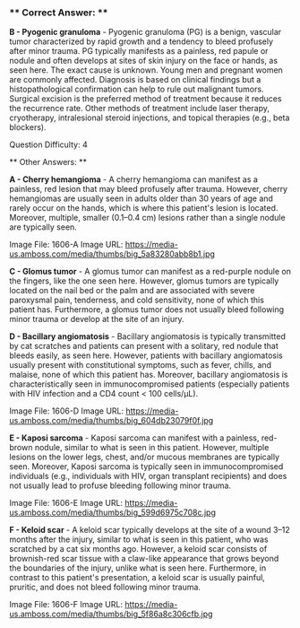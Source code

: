 ### ** Correct Answer: **

**B - Pyogenic granuloma** - Pyogenic granuloma (PG) is a benign, vascular tumor characterized by rapid growth and a tendency to bleed profusely after minor trauma. PG typically manifests as a painless, red papule or nodule and often develops at sites of skin injury on the face or hands, as seen here. The exact cause is unknown. Young men and pregnant women are commonly affected. Diagnosis is based on clinical findings but a histopathological confirmation can help to rule out malignant tumors. Surgical excision is the preferred method of treatment because it reduces the recurrence rate. Other methods of treatment include laser therapy, cryotherapy, intralesional steroid injections, and topical therapies (e.g., beta blockers).

Question Difficulty: 4

** Other Answers: **

**A - Cherry hemangioma** - A cherry hemangioma can manifest as a painless, red lesion that may bleed profusely after trauma. However, cherry hemangiomas are usually seen in adults older than 30 years of age and rarely occur on the hands, which is where this patient's lesion is located. Moreover, multiple, smaller (0.1–0.4 cm) lesions rather than a single nodule are typically seen.

Image File: 1606-A
Image URL: https://media-us.amboss.com/media/thumbs/big_5a83280abb8b1.jpg

**C - Glomus tumor** - A glomus tumor can manifest as a red-purple nodule on the fingers, like the one seen here. However, glomus tumors are typically located on the nail bed or the palm and are associated with severe paroxysmal pain, tenderness, and cold sensitivity, none of which this patient has. Furthermore, a glomus tumor does not usually bleed following minor trauma or develop at the site of an injury.

**D - Bacillary angiomatosis** - Bacillary angiomatosis is typically transmitted by cat scratches and patients can present with a solitary, red nodule that bleeds easily, as seen here. However, patients with bacillary angiomatosis usually present with constitutional symptoms, such as fever, chills, and malaise, none of which this patient has. Moreover, bacillary angiomatosis is characteristically seen in immunocompromised patients (especially patients with HIV infection and a CD4 count < 100 cells/μL).

Image File: 1606-D
Image URL: https://media-us.amboss.com/media/thumbs/big_604db23079f0f.jpg

**E - Kaposi sarcoma** - Kaposi sarcoma can manifest with a painless, red-brown nodule, similar to what is seen in this patient. However, multiple lesions on the lower legs, chest, and/or mucous membranes are typically seen. Moreover, Kaposi sarcoma is typically seen in immunocompromised individuals (e.g., individuals with HIV, organ transplant recipients) and does not usually lead to profuse bleeding following minor trauma.

Image File: 1606-E
Image URL: https://media-us.amboss.com/media/thumbs/big_599d6975c708c.jpg

**F - Keloid scar** - A keloid scar typically develops at the site of a wound 3–12 months after the injury, similar to what is seen in this patient, who was scratched by a cat six months ago. However, a keloid scar consists of brownish-red scar tissue with a claw-like appearance that grows beyond the boundaries of the injury, unlike what is seen here. Furthermore, in contrast to this patient's presentation, a keloid scar is usually painful, pruritic, and does not bleed following minor trauma.

Image File: 1606-F
Image URL: https://media-us.amboss.com/media/thumbs/big_5f86a8c306cfb.jpg

